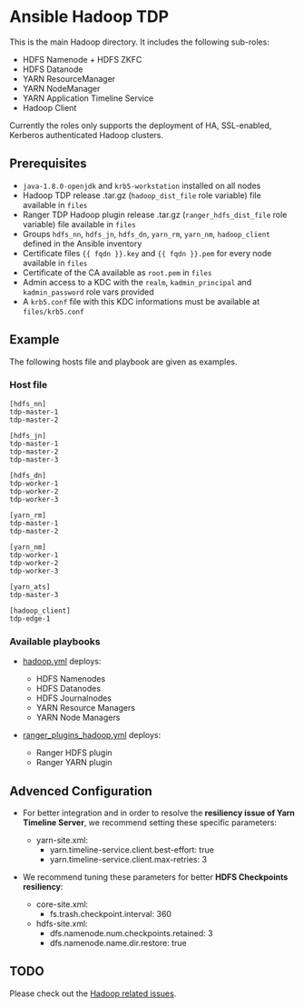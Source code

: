 # Ansible Hadoop TDP

This is the main Hadoop directory. It includes the following sub-roles:

- HDFS Namenode + HDFS ZKFC
- HDFS Datanode
- YARN ResourceManager
- YARN NodeManager
- YARN Application Timeline Service
- Hadoop Client

Currently the roles only supports the deployment of HA, SSL-enabled, Kerberos authenticated Hadoop clusters.

## Prerequisites

- `java-1.8.0-openjdk` and `krb5-workstation` installed on all nodes
- Hadoop TDP release .tar.gz (`hadoop_dist_file` role variable) file available in `files`
- Ranger TDP Hadoop plugin release .tar.gz (`ranger_hdfs_dist_file` role variable) file available in `files`
- Groups `hdfs_nn`, `hdfs_jn`, `hdfs_dn`, `yarn_rm`, `yarn_nm`, `hadoop_client` defined in the Ansible inventory
- Certificate files `{{ fqdn }}.key` and `{{ fqdn }}.pem` for every node available in `files`
- Certificate of the CA available as `root.pem` in `files`
- Admin access to a KDC with the `realm`, `kadmin_principal` and `kadmin_password` role vars provided
- A `krb5.conf` file with this KDC informations must be available at `files/krb5.conf`

## Example

The following hosts file and playbook are given as examples.

### Host file

```
[hdfs_nn]
tdp-master-1
tdp-master-2

[hdfs_jn]
tdp-master-1
tdp-master-2
tdp-master-3

[hdfs_dn]
tdp-worker-1
tdp-worker-2
tdp-worker-3

[yarn_rm]
tdp-master-1
tdp-master-2

[yarn_nm]
tdp-worker-1
tdp-worker-2
tdp-worker-3

[yarn_ats]
tdp-master-3

[hadoop_client]
tdp-edge-1
```

### Available playbooks

- [hadoop.yml](../../playbooks/hadoop.yml) deploys:
  - HDFS Namenodes
  - HDFS Datanodes
  - HDFS Journalnodes
  - YARN Resource Managers
  - YARN Node Managers

- [ranger_plugins_hadoop.yml](../../playbooks/ranger_plugins_hadoop.yml) deploys:
  - Ranger HDFS plugin
  - Ranger YARN plugin

## Advenced Configuration

- For better integration and in order to resolve the **resiliency issue of Yarn Timeline Server**, we recommend setting these specific parameters:
  - yarn-site.xml:
    - yarn.timeline-service.client.best-effort: true
    - yarn.timeline-service.client.max-retries: 3 

- We recommend tuning these parameters for better **HDFS Checkpoints resiliency**:
  - core-site.xml:
    - fs.trash.checkpoint.interval: 360
  - hdfs-site.xml:
    - dfs.namenode.num.checkpoints.retained: 3
    - dfs.namenode.name.dir.restore: true 

## TODO

Please check out the [Hadoop related issues](https://github.com/TOSIT-FR/ansible-tdp-roles/issues?q=is%3Aissue+is%3Aopen+label%3Ahadoop).
